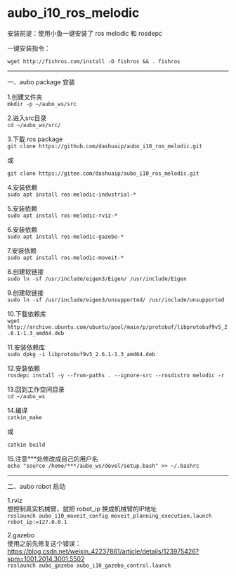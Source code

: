 aubo_i10_ros_melodic
============================
安装前提：使用小鱼一键安装了 ros melodic 和 rosdepc

一键安装指令：
```
wget http://fishros.com/install -O fishros && . fishros
```
---
一、aubo package 安装

1.创建文件夹  
```mkdir -p ~/aubo_ws/src```

2.进入src目录   
```cd ~/aubo_ws/src/```

3.下载 ros package  
```git clone https://github.com/dashuaip/aubo_i10_ros_melodic.git```

或  

```git clone https://gitee.com/dashuaip/aubo_i10_ros_melodic.git```

4.安装依赖  
```sudo apt install ros-melodic-industrial-*```

5.安装依赖  
```sudo apt install ros-melodic-rviz-*```

6.安装依赖  
```sudo apt install ros-melodic-gazebo-*```

7.安装依赖  
```sudo apt install ros-melodic-moveit-*```

8.创建软链接  
```sudo ln -sf /usr/include/eigen3/Eigen/ /usr/include/Eigen```

9.创建软链接  
```sudo ln -sf /usr/include/eigen3/unsupported/ /usr/include/unsupported```

10.下载依赖库   
```wget http://archive.ubuntu.com/ubuntu/pool/main/p/protobuf/libprotobuf9v5_2.6.1-1.3_amd64.deb```

11.安装依赖库   
```sudo dpkg -i libprotobuf9v5_2.6.1-1.3_amd64.deb```

12.安装依赖   
```rosdepc install -y --from-paths . --ignore-src --rosdistro melodic -r```

13.回到工作空间目录  
```cd ~/aubo_ws```

14.编译  
```catkin_make```

或  

```catkin build```

15.注意***处修改成自己的用户名   
```echo "source /home/***/aubo_ws/devel/setup.bash" >> ~/.bashrc```

---
二、aubo robot 启动

1.rviz  
想控制真实机械臂，就把 robot_ip 换成机械臂的IP地址  
```roslaunch aubo_i10_moveit_config moveit_planning_execution.launch robot_ip:=127.0.0.1```

2.gazebo  
使用之前先修复这个错误：https://blog.csdn.net/weixin_42237861/article/details/123975426?spm=1001.2014.3001.5502  
```roslaunch aubo_gazebo aubo_i10_gazebo_control.launch```
